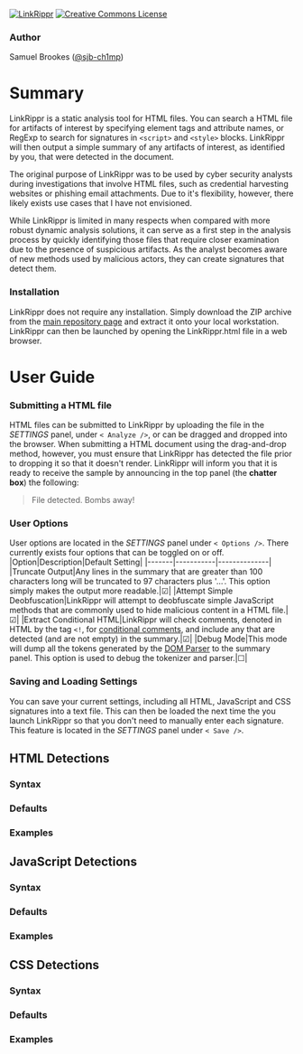 [![LinkRippr](https://github.com/sjb-ch1mp/LinkRippr/blob/master/img/banner.png)](https://github.com/sjb-ch1mp/LinkRippr/blob/master/README.md)
[![Creative Commons License](https://i.creativecommons.org/l/by-nc-sa/4.0/88x31.png)](http://creativecommons.org/licenses/by-nc-sa/4.0/)

### Author 
Samuel Brookes ([@sjb-ch1mp](https://github.com/sjb-ch1mp))

# Summary
LinkRippr is a static analysis tool for HTML files. You can search a HTML file for artifacts of interest by specifying element tags and attribute names, or RegExp to search for signatures in `<script>` and `<style>` blocks. LinkRippr will then output a simple summary of any artifacts of interest, as identified by you, that were detected in the document.

The original purpose of LinkRippr was to be used by cyber security analysts during investigations that involve HTML files, such as credential harvesting websites or phishing email attachments. Due to it's flexibility, however, there likely exists use cases that I have not envisioned.

While LinkRippr is limited in many respects when compared with more robust dynamic analysis solutions, it can serve as a first step in the analysis process by quickly identifying those files that require closer examination due to the presence of suspicious artifacts.  As the analyst becomes aware of new methods used by malicious actors, they can create signatures that detect them.

### Installation
LinkRippr does not require any installation. Simply download the ZIP archive from the [main repository page](https://github.com/sjb-ch1mp/LinkRippr) and extract it onto your local workstation. LinkRippr can then be launched by opening the LinkRippr.html file in a web browser.

# User Guide
### Submitting a HTML file
HTML files can be submitted to LinkRippr by uploading the file in the _SETTINGS_ panel, under `< Analyze />`, or can be dragged and dropped into the browser. When submitting a HTML document using the drag-and-drop method, however, you must ensure that LinkRippr has detected the file prior to dropping it so that it doesn't render. LinkRippr will inform you that it is ready to receive the sample by announcing in the top panel (the **chatter box**) the following: 
> File detected. Bombs away!

### User Options
User options are located in the _SETTINGS_ panel under `< Options />`. There currently exists four options that can be toggled on or off.
|Option|Description|Default Setting|
|-------|-----------|--------------|
|Truncate Output|Any lines in the summary that are greater than 100 characters long will be truncated to 97 characters plus '...'. This option simply makes the output more readable.|&#9745;|
|Attempt Simple Deobfuscation|LinkRippr will attempt to deobfuscate simple JavaScript methods that are commonly used to hide malicious content in a HTML file.|&#9745;|
|Extract Conditional HTML|LinkRippr will check comments, denoted in HTML by the tag `<!`, for [conditional comments](https://en.wikipedia.org/wiki/Conditional_comment), and include any that are detected (and are not empty) in the summary.|&#9745;|
|Debug Mode|This mode will dump all the tokens generated by the [DOM Parser](https://github.com/sjb-ch1mp/LinkRippr/blob/master/js/dom_parser.js) to the summary panel. This option is used to debug the tokenizer and parser.|&#9744;|

### Saving and Loading Settings
You can save your current settings, including all HTML, JavaScript and CSS signatures into a text file. This can then be loaded the next time the you launch LinkRippr so that you don't need to manually enter each signature. This feature is located in the _SETTINGS_ panel under `< Save />`.

## HTML Detections
### Syntax
### Defaults
### Examples

## JavaScript Detections
### Syntax
### Defaults
### Examples

## CSS Detections
### Syntax
### Defaults
### Examples